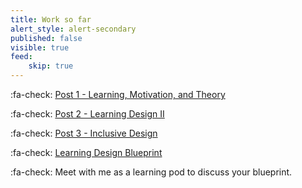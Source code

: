 ```yaml
---
title: Work so far
alert_style: alert-secondary
published: false
visible: true
feed:
    skip: true
---
```


:fa-check: [Post 1 - Learning, Motivation, and Theory](https://edtechuvic.ca/edci335/prompt-learning-motivation-and-theory/)

:fa-check: [Post 2 - Learning Design II](https://edtechuvic.ca/edci335/prompt-ldii/)

:fa-check: [Post 3 - Inclusive Design](https://edtechuvic.ca/edci335/prompt-inclusive-design/)

:fa-check: [Learning Design Blueprint](https://edtechuvic.ca/edci335/learning-design-blueprint/)

:fa-check: Meet with me as a learning pod to discuss your blueprint.